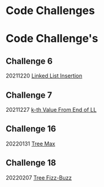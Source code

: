 # Code Challenges

# Code Challenge's

## Challenge 6
20211220
[Linked List Insertion](python/code_challenges/linked_list/linked_list_insertions.md)

## Challenge 7
20211227
[k-th Value From End of LL](python/code_challenges/linked_list/linked_list_kth.md)

## Challenge 16
20220131
[Tree Max](code_challenges/trees/README.MD)

## Challenge 18
20220207
[Tree Fizz-Buzz](python/code_challenges/trees/README.MD)
